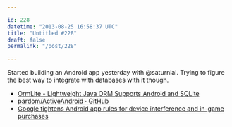 ```yaml
---

id: 228
datetime: "2013-08-25 16:58:37 UTC"
title: "Untitled #228"
draft: false
permalink: "/post/228"

---
```


Started building an Android app yesterday with @saturnial. Trying to figure the best way to integrate with databases with it though. 

 
 * [OrmLite - Lightweight Java ORM Supports Android and SQLite](http://ormlite.com/sqlite_java_android_orm.shtml)
 * [pardom/ActiveAndroid · GitHub](https://github.com/pardom/ActiveAndroid)
 * [Google tightens Android app rules for device interference and in-game purchases](http://www.engadget.com/2013/08/23/google-tightens-android-app-rules-that-ban-device-interference/)



